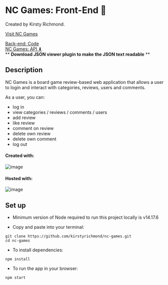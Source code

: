 # NC Games: Front-End :jigsaw:

Created by Kirsty Richmond.

[Visit NC Games](https://nc-games-kirsty-richmond.netlify.app)
<br/>

[Back-end: Code](https://github.com/kirstyrichmond/be-nc-games)
<br/>
[NC Games: API ⬇](https://be-nc-games-app.herokuapp.com/api)
<br/>
** **Download JSON viewer plugin to make the JSON text readable** **

## Description

NC Games is a board game review-based web application that allows a user to login and interact with categories, reviews, users and comments.

As a user, you can: 

- log in
- view categories / reviews / comments / users
- add review
- like review
- comment on review
- delete own review
- delete own comment
- log out

#### Created with:

![image](https://img.shields.io/badge/React-20232A?style=for-the-badge&logo=react&logoColor=61DAFB)

#### Hosted with:

![image](https://img.shields.io/badge/Netlify-00C7B7?style=for-the-badge&logo=netlify&logoColor=white)

## Set up

- Minimum version of Node required to run this project locally is v14.17.6

- Copy and paste into your terminal:

```
git clone https://github.com/kirstyrichmond/nc-games.git
cd nc-games
```

- To install dependencies:

```
npm install
```

- To run the app in your browser:

```
npm start
```
